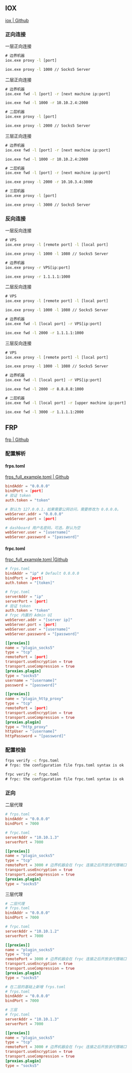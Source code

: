 ## IOX

[iox | Github](https://github.com/EddieIvan01/iox)

### 正向连接

一层正向连接

```cmd
# 边界机器
iox.exe proxy -l [port]

iox.exe proxy -l 1000 // Socks5 Server
```

二层正向连接

```cmd
# 边界机器
iox.exe fwd -l [port] -r [next machine ip:port]

iox.exe fwd -l 1000 -r 10.10.2.4:2000

# 二层机器
iox.exe proxy -l [port]

iox.exe proxy -l 2000 // Socks5 Server
```

三层正向连接

```cmd
# 边界机器
iox.exe fwd -l [port] -r [next machine ip:port]

iox.exe fwd -l 1000 -r 10.10.2.4:2000

# 二层机器
iox.exe fwd -l [port] -r [next machine ip:port]

iox.exe proxy -l 2000 -r 10.10.3.4:3000

# 三层机器
iox.exe proxy -l [port]

iox.exe proxy -l 3000 // Socks5 Server
```

### 反向连接

一层反向连接

```cmd
# VPS
iox.exe proxy -l [remote port] -l [local port]

iox.exe proxy -l 1000 -l 1080 // Socks5 Server

# 边界机器
iox.exe proxy -r VPS[ip:port]

iox.exe proxy -r 1.1.1.1:1000
```

二层反向连接

```cmd
# VPS
iox.exe proxy -l [remote port] -l [local port]

iox.exe proxy -l 1000 -l 1080 // Socks5 Server

# 边界机器
iox.exe fwd -l [local port] -r VPS[ip:port]

iox.exe fwd -l 2000 -r 1.1.1.1:1000
```

三层反向连接

```cmd
# VPS
iox.exe proxy -l [remote port] -l [local port]

iox.exe proxy -l 1000 -l 1080 // Socks5 Server

# 边界机器
iox.exe fwd -l [local port] -r VPS[ip:port]

iox.exe fwd -l 2000 -r 8.8.8.8:1000

# 二层机器
iox.exe fwd -l [local port] -r [upper machine ip:port]

iox.exe fwd -l 3000 -r 1.1.1.1:2000
```

## FRP

[frp | Github](https://github.com/fatedier/frp)

### 配置解析

#### frps.toml

[frps_full_example.toml | Github](https://github.com/fatedier/frp/blob/dev/conf/frps_full_example.toml)

```toml
bindAddr = "0.0.0.0"
bindPort = [port]
# 验证 token
auth.token = "token"

# 默认为 127.0.0.1，如果需要公网访问，需要修改为 0.0.0.0。
webServer.addr = "0.0.0.0"
webServer.port = [port]

# dashboard 用户名密码，可选，默认为空
webServer.user = "[username]"
webServer.password = "[password]"
```

#### frpc.toml

[frpc_full_example.toml |Github](https://github.com/fatedier/frp/blob/dev/conf/frpc_full_example.toml)

```toml
# frps.toml
bindAddr = "ip" # Default 0.0.0.0
bindPort = [port]
auth.token = "[token]"

# frpc.toml
serverAddr = "ip"
serverPort = [port]
# 验证 token
auth.token = "token"
# frpc 内置的 Admin UI 
webServer.addr = "[server ip]"
webServer.port = [port]
webServer.user = "[username]"
webServer.password = "[password]"

[[proxies]]
name = "plugin_socks5"
type = "tcp"
remotePort = [port]
transport.useEncryption = true
transport.useCompression = true
[proxies.plugin]
type = "socks5"
username = "[username]"
password = "[password]"

[[proxies]]
name = "plugin_http_proxy"
type = "tcp"
remotePort = [port]
transport.useEncryption = true
transport.useCompression = true
[proxies.plugin]
type = "http_proxy"
httpUser = "[username]"
httpPassword = "[password]"
```

### 配置校验

```cmd
frps verify -c frps.toml
# frps: the configuration file frps.toml syntax is ok

frpc verify -c frpc.toml 
# frpc: the configuration file frpc.toml syntax is ok
```

### 正向

二层代理

```toml
# frps.toml
bindAddr = "0.0.0.0"
bindPort = 7000

# frpc.toml
serverAddr = "10.10.1.3"
serverPort = 7000

[[proxies]]
name = "plugin_socks5"
type = "tcp"
remotePort = 3000 # 边界机器会在 frpc 连接之后开放该代理端口
transport.useEncryption = true
transport.useCompression = true
[proxies.plugin]
type = "socks5"
```

三层代理

```toml
# 二层代理
# frps.toml
bindAddr = "0.0.0.0"
bindPort = 7000

# frpc.toml
serverAddr = "10.10.1.2"
serverPort = 7000

[[proxies]]
name = "plugin_socks5"
type = "tcp"
remotePort = 3000 # 边界机器会在 frpc 连接之后开放该代理端口
transport.useEncryption = true
transport.useCompression = true
[proxies.plugin]
type = "socks5"

# 在二层的基础上新增 frps.toml
# frps.toml
bindAddr = "0.0.0.0"
bindPort = 7000

# 三层
# frpc.toml
serverAddr = "10.10.1.3"
serverPort = 7000

[[proxies]]
name = "plugin_socks5"
type = "tcp"
remotePort = 3000 # 边界机器会在 frpc 连接之后开放该代理端口
transport.useEncryption = true
transport.useCompression = true
[proxies.plugin]
type = "socks5"
```

